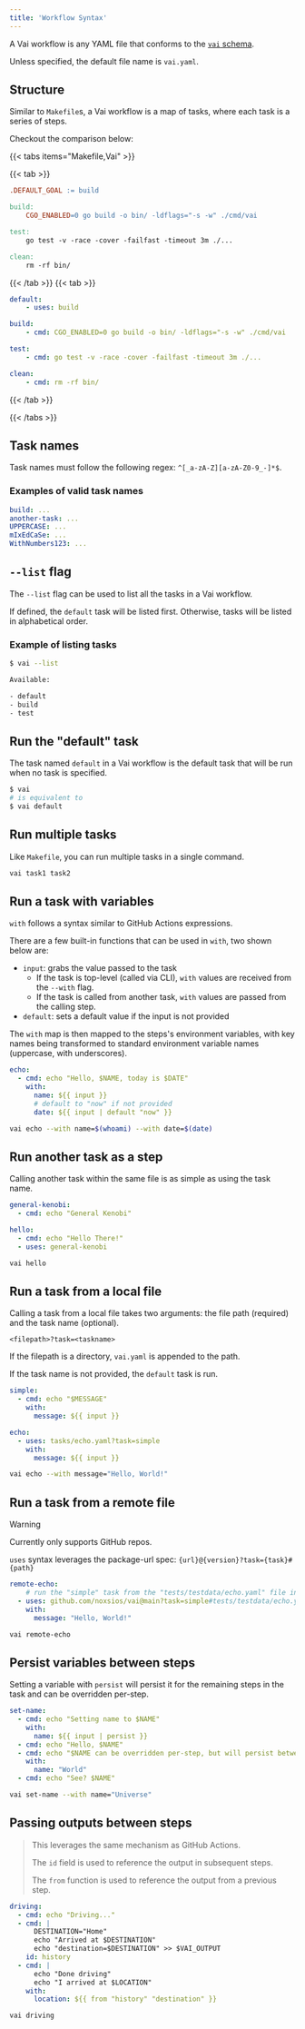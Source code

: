 ```yaml
---
title: 'Workflow Syntax'
---
```


A Vai workflow is any YAML file that conforms to the [`vai` schema](./schema-validation.md#raw-schema).

Unless specified, the default file name is `vai.yaml`.

## Structure

Similar to `Makefile`s, a Vai workflow is a map of tasks, where each task is a series of steps.

Checkout the comparison below:

{{< tabs items="Makefile,Vai" >}}

  {{< tab >}}

```makefile {filename="Makefile"}
.DEFAULT_GOAL := build

build:
	CGO_ENABLED=0 go build -o bin/ -ldflags="-s -w" ./cmd/vai

test:
	go test -v -race -cover -failfast -timeout 3m ./...

clean:
	rm -rf bin/
```

  {{< /tab >}}
  {{< tab >}}

```yaml {filename="vai.yaml"}
default:
    - uses: build

build:
    - cmd: CGO_ENABLED=0 go build -o bin/ -ldflags="-s -w" ./cmd/vai

test:
    - cmd: go test -v -race -cover -failfast -timeout 3m ./...

clean:
    - cmd: rm -rf bin/
```

  {{< /tab >}}

{{< /tabs >}}

## Task names

Task names must follow the following regex: `^[_a-zA-Z][a-zA-Z0-9_-]*$`.

### Examples of valid task names

```yaml
build: ...
another-task: ...
UPPERCASE: ...
mIxEdCaSe: ...
WithNumbers123: ...
```

## `--list` flag

The `--list` flag can be used to list all the tasks in a Vai workflow.

If defined, the `default` task will be listed first. Otherwise, tasks will be listed in alphabetical order.

### Example of listing tasks

```sh
$ vai --list

Available:

- default
- build
- test
```

## Run the "default" task

The task named `default` in a Vai workflow is the default task that will be run when no task is specified.

```sh
$ vai
# is equivalent to
$ vai default
```

## Run multiple tasks

Like `Makefile`, you can run multiple tasks in a single command.

```sh
vai task1 task2
```

## Run a task with variables

`with` follows a syntax similar to GitHub Actions expressions.

There are a few built-in functions that can be used in `with`, two shown below are:

- `input`: grabs the value passed to the task
  - If the task is top-level (called via CLI), `with` values are received from the `--with` flag.
  - If the task is called from another task, `with` values are passed from the calling step.
- `default`: sets a default value if the input is not provided

The `with` map is then mapped to the steps's environment variables, with key names being transformed to standard environment variable names (uppercase, with underscores).

```yaml {filename="vai.yaml"}
echo:
  - cmd: echo "Hello, $NAME, today is $DATE"
    with:
      name: ${{ input }}
      # default to "now" if not provided
      date: ${{ input | default "now" }}
```

```sh
vai echo --with name=$(whoami) --with date=$(date)
```

## Run another task as a step

Calling another task within the same file is as simple as using the task name.

```yaml {filename="vai.yaml"}
general-kenobi:
  - cmd: echo "General Kenobi"

hello:
  - cmd: echo "Hello There!"
  - uses: general-kenobi
```

```sh
vai hello
```

## Run a task from a local file

Calling a task from a local file takes two arguments: the file path (required) and the task name (optional).

`<filepath>?task=<taskname>`

If the filepath is a directory, `vai.yaml` is appended to the path.

If the task name is not provided, the `default` task is run.

```yaml {filename="tasks/echo.yaml"}
simple:
  - cmd: echo "$MESSAGE"
    with:
      message: ${{ input }}
```

```yaml {filename="vai.yaml"}
echo:
  - uses: tasks/echo.yaml?task=simple
    with:
      message: ${{ input }}
```

```sh
vai echo --with message="Hello, World!"
```

## Run a task from a remote file

> [!WARNING]
> Currently only supports GitHub repos.
>
> `uses` syntax leverages the package-url spec: `{url}@{version}?task={task}#{path}`

```yaml {filename="vai.yaml"}
remote-echo:
    # run the "simple" task from the "tests/testdata/echo.yaml" file in the "github.com/noxsios/vai" repo on the "main" branch
  - uses: github.com/noxsios/vai@main?task=simple#tests/testdata/echo.yaml
    with:
      message: "Hello, World!"
```

```sh
vai remote-echo
```

## Persist variables between steps

Setting a variable with `persist` will persist it for the remaining steps in the task
and can be overridden per-step.

```yaml {filename="vai.yaml"}
set-name:
  - cmd: echo "Setting name to $NAME"
    with:
      name: ${{ input | persist }}
  - cmd: echo "Hello, $NAME"
  - cmd: echo "$NAME can be overridden per-step, but will persist between steps"
    with:
      name: "World"
  - cmd: echo "See? $NAME"
```

```sh
vai set-name --with name="Universe"
```

## Passing outputs between steps

> This leverages the same mechanism as GitHub Actions.
>
> The `id` field is used to reference the output in subsequent steps.
>
> The `from` function is used to reference the output from a previous step.

```yaml {filename="vai.yaml"}
driving:
  - cmd: echo "Driving..."
  - cmd: |
      DESTINATION="Home"
      echo "Arrived at $DESTINATION"
      echo "destination=$DESTINATION" >> $VAI_OUTPUT
    id: history    
  - cmd: |
      echo "Done driving"
      echo "I arrived at $LOCATION"
    with:
      location: ${{ from "history" "destination" }}
```

```sh
vai driving
```
